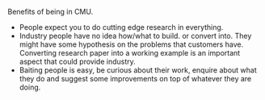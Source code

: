 Benefits of being in CMU.
- People expect you to do cutting edge research in everything.
- Industry people have no idea how/what to build. or convert into. They might have some hypothesis on the problems that customers have. Converting research paper into a working example is an important aspect that could provide industry.
- Baiting people is easy, be curious about their work, enquire about what they do and suggest some improvements on top of whatever they are doing.
